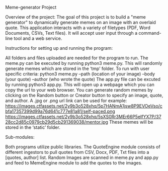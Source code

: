 Meme-generator Project

Overview of the project:
The goal of this project is to build a "meme generator" to dynamically generate memes on an image with an overlaid quote. This application interacts with a variety of filetypes (PDF, Word Documents, CSVs, Text files). It will accept user input through a command-line tool and a web service. 

Instructions for setting up and running the program:

All folders and files uploaded are needed for the program to run. 
The meme.py can be executed by running python3 meme.py. This will randomly generate memes which are stored in the ‘tmp’ folder.  To run with user specific criteria: python3 meme.py –path (location of your image) –body (your quote) –author (who wrote the quote) 
The app.py file can be excuted by running python3 app.py.  This will open up a webpage which you can copy the url to your web browser.  You can generate random memes by clicking on the Random button or Creator button to specify an image, quote, and author.  A .jpg or .png url link can be used for example:
https://images.ctfassets.net/2y9b3o528xhq/5p7HANmA1jsw8P9EVOeVso/cbfa17357399d99a76d641c777e81a81/self-paced.png
https://images.ctfassets.net/2y9b3o528xhq/5sXS0Rr3MEr66P5elfYX7P/3728cc2d85c0979cb29d5cb291369038/mentor.jpg
These memes will be stored in the ‘static’ folder.

Sub-modules:

Both programs utilize public libraries. The QuoteEngine module consists of different ingestors to pull quotes from CSV, Docx, PDF, Txt files into a [quotes, author] list.  Random Images are scanned in meme.py and app.py and feed to MemeEngine module to add the quotes to the images.

